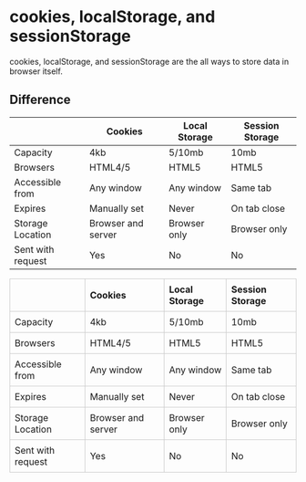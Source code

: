 # cookies, localStorage, and sessionStorage

cookies, localStorage, and sessionStorage are the all ways to store data in browser itself.

## Difference

|                   | Cookies            | Local Storage | Session Storage |
| ----------------- | ------------------ | ------------- | --------------- |
| Capacity          | 4kb                | 5/10mb        | 10mb            |
| Browsers          | HTML4/5            | HTML5         | HTML5           |
| Accessible from   | Any window         | Any window    | Same tab        |
| Expires           | Manually set       | Never         | On tab close    |
| Storage Location  | Browser and server | Browser only  | Browser only    |
| Sent with request | Yes                | No            | No              |

<table style="border-collapse: collapse; text-align: left;">
  <tr>
    <th style="border: 1px solid #ccc; padding: 8px;"></th>
    <th style="border: 1px solid #ccc; padding: 8px;">Cookies</th>
    <th style="border: 1px solid #ccc; padding: 8px;">Local Storage</th>
    <th style="border: 1px solid #ccc; padding: 8px;">Session Storage</th>
  </tr>
  <tr>
    <td style="border: 1px solid #ccc; padding: 8px;">Capacity</td>
    <td style="border: 1px solid #ccc; padding: 8px;">4kb</td>
    <td style="border: 1px solid #ccc; padding: 8px;">5/10mb</td>
    <td style="border: 1px solid #ccc; padding: 8px;">10mb</td>
  </tr>
  <tr>
    <td style="border: 1px solid #ccc; padding: 8px;">Browsers</td>
    <td style="border: 1px solid #ccc; padding: 8px;">HTML4/5</td>
    <td style="border: 1px solid #ccc; padding: 8px;">HTML5</td>
    <td style="border: 1px solid #ccc; padding: 8px;">HTML5</td>
  </tr>
  <tr>
    <td style="border: 1px solid #ccc; padding: 8px;">Accessible from</td>
    <td style="border: 1px solid #ccc; padding: 8px;">Any window</td>
    <td style="border: 1px solid #ccc; padding: 8px;">Any window</td>
    <td style="border: 1px solid #ccc; padding: 8px;">Same tab</td>
  </tr>
  <tr>
    <td style="border: 1px solid #ccc; padding: 8px;">Expires</td>
    <td style="border: 1px solid #ccc; padding: 8px;">Manually set</td>
    <td style="border: 1px solid #ccc; padding: 8px;">Never</td>
    <td style="border: 1px solid #ccc; padding: 8px;">On tab close</td>
  </tr>
  <tr>
    <td style="border: 1px solid #ccc; padding: 8px;">Storage Location</td>
    <td style="border: 1px solid #ccc; padding: 8px;">Browser and server</td>
    <td style="border: 1px solid #ccc; padding: 8px;">Browser only</td>
    <td style="border: 1px solid #ccc; padding: 8px;">Browser only</td>
  </tr>
  <tr>
    <td style="border: 1px solid #ccc; padding: 8px;">Sent with request</td>
    <td style="border: 1px solid #ccc; padding: 8px;">Yes</td>
    <td style="border: 1px solid #ccc; padding: 8px;">No</td>
    <td style="border: 1px solid #ccc; padding: 8px;">No</td>
  </tr>
</table>

